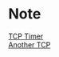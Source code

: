 # Note  
[TCP Timer](https://www.cnblogs.com/metoy/p/5479720.html)  
[Another TCP](http://www.ruanyifeng.com/blog/2017/06/tcp-protocol.html)
